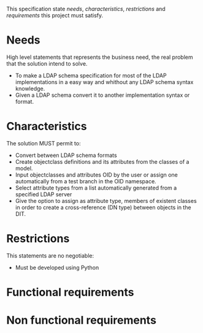 This specification state _needs_, _characteristics_, _restrictions_ and _requirements_ this project must satisfy.

# Needs #
High level statements that represents the business need, the real problem that the solution intend to solve.

  * To make a LDAP schema specification for most of the LDAP implementations in a easy way and whithout any LDAP schema syntax knowledge.
  * Given a LDAP schema convert it to another implementation syntax or format.

# Characteristics #
The solution MUST permit to:

  * Convert between LDAP schema formats
  * Create objectclass definitions and its attributes from the classes of a model.
  * Input objectclasses and attributes OID by the user or assign one automatically from a test branch in the OID namespace.
  * Select attribute types from a list automatically generated from a specified LDAP server
  * Give the option to assign as attribute type, members of existent classes in order to create a cross-reference (DN type) between objects in the DIT.


# Restrictions #
This statements are no negotiable:

  * Must be developed using Python

# Functional requirements #

# Non functional requirements #